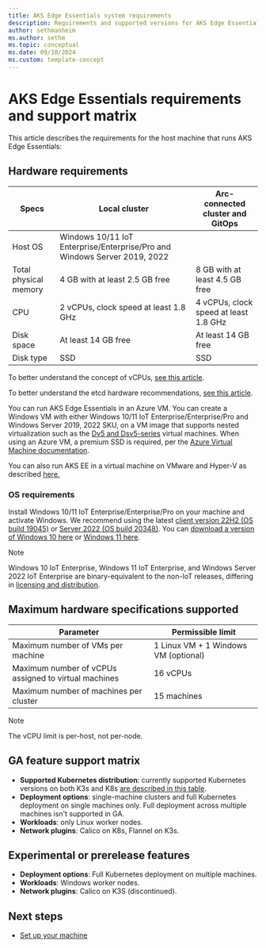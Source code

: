 ```yaml
---
title: AKS Edge Essentials system requirements 
description: Requirements and supported versions for AKS Edge Essentials. 
author: sethmanheim
ms.author: sethm
ms.topic: conceptual
ms.date: 09/10/2024
ms.custom: template-concept
---
```


# AKS Edge Essentials requirements and support matrix

This article describes the requirements for the host machine that runs AKS Edge Essentials:

## Hardware requirements

  | Specs | Local cluster | Arc-connected cluster and GitOps|
  | ---------- | --------- |--------- |
  | Host OS | Windows 10/11 IoT Enterprise/Enterprise/Pro and Windows Server 2019, 2022||
  | Total physical memory | 4 GB with at least 2.5 GB free | 8 GB with at least 4.5 GB free  |
  | CPU | 2 vCPUs, clock speed at least 1.8 GHz |4 vCPUs, clock speed at least 1.8 GHz|
  | Disk space | At least 14 GB free |At least 14 GB free |
  | Disk type| SSD | SSD |

To better understand the concept of vCPUs, [see this article](https://social.technet.microsoft.com/wiki/contents/articles/1234.hyper-v-concepts-vcpu-virtual-processor-q-a.aspx).

To better understand the etcd hardware recommendations, [see this article](https://etcd.io/docs/v3.5/op-guide/hardware/).

You can run AKS Edge Essentials in an Azure VM. You can create a Windows VM with either Windows 10/11 IoT Enterprise/Enterprise/Pro and Windows Server 2019, 2022 SKU, on a VM image that supports nested virtualization such as the [Dv5 and Dsv5-series](/azure/virtual-machines/dv5-dsv5-series) virtual machines. When using an Azure VM, a premium SSD is required, per the [Azure Virtual Machine documentation](/azure/virtual-machines/disks-types#disk-type-comparison). 

You can also run AKS EE in a virtual machine on VMware and Hyper-V as described [here.](./aks-edge-howto-setup-nested-environment.md)

### OS requirements

Install Windows 10/11 IoT Enterprise/Enterprise/Pro on your machine and activate Windows. We recommend using the latest [client version 22H2 (OS build 19045)](/windows/release-health/release-information) or [Server 2022 (OS build 20348)](/windows/release-health/windows-server-release-info). You can [download a version of Windows 10 here](https://www.microsoft.com/software-download/windows10) or [Windows 11 here](https://www.microsoft.com/software-download/windows11).

> [!NOTE]
> Windows 10 IoT Enterprise, Windows 11 IoT Enterprise, and Windows Server 2022 IoT Enterprise are binary-equivalent to the non-IoT releases, differing in [licensing and distribution](/windows/iot/iot-enterprise/getting_started).

## Maximum hardware specifications supported

| Parameter | Permissible limit |
| ---------- | --------- |
| Maximum number of VMs per machine  | 1 Linux VM + 1 Windows VM (optional) |
| Maximum number of vCPUs assigned to virtual machines  | 16 vCPUs |
| Maximum number of machines per cluster | 15 machines |

> [!NOTE]
> The vCPU limit is per-host, not per-node.

## GA feature support matrix

- **Supported Kubernetes distribution**: currently supported Kubernetes versions on both K3s and K8s [are described in this table](aks-edge-howto-setup-machine.md#download-aks-edge-essentials).
- **Deployment options**: single-machine clusters and full Kubernetes deployment on single machines only. Full deployment across multiple machines isn't supported in GA.
- **Workloads**: only Linux worker nodes.
- **Network plugins**: Calico on K8s, Flannel on K3s.

## Experimental or prerelease features

- **Deployment options**: Full Kubernetes deployment on multiple machines.
- **Workloads**: Windows worker nodes.
- **Network plugins**: Calico on K3S (discontinued).

## Next steps

- [Set up your machine](./aks-edge-howto-setup-machine.md)

